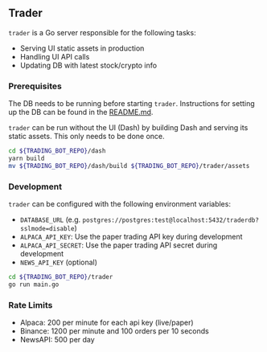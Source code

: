 ## Trader

`trader` is a Go server responsible for the following tasks:

- Serving UI static assets in production
- Handling UI API calls
- Updating DB with latest stock/crypto info

### Prerequisites

The DB needs to be running before starting `trader`. Instructions for setting up
the DB can be found in the [README.md](../traderdb/README.md).

`trader` can be run without the UI (Dash) by building Dash and serving its static
assets. This only needs to be done once.
 
```sh
cd ${TRADING_BOT_REPO}/dash
yarn build
mv ${TRADING_BOT_REPO}/dash/build ${TRADING_BOT_REPO}/trader/assets
```

### Development

`trader` can be configured with the following environment variables:

- `DATABASE_URL` (e.g. `postgres://postgres:test@localhost:5432/traderdb?sslmode=disable`)
- `ALPACA_API_KEY`: Use the paper trading API key during development
- `ALPACA_API_SECRET`: Use the paper trading API secret during development
- `NEWS_API_KEY` (optional)

```sh
cd ${TRADING_BOT_REPO}/trader
go run main.go
```

### Rate Limits

- Alpaca: 200 per minute for each api key (live/paper)
- Binance: 1200 per minute and 100 orders per 10 seconds
- NewsAPI: 500 per day
